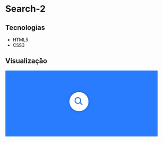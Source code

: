 # Search-2

## Tecnologias

<ul>
  <li>HTML5</li>
  <li>CSS3</li>
</ul>

## Visualização

<img src="Video_1662913694.gif">
